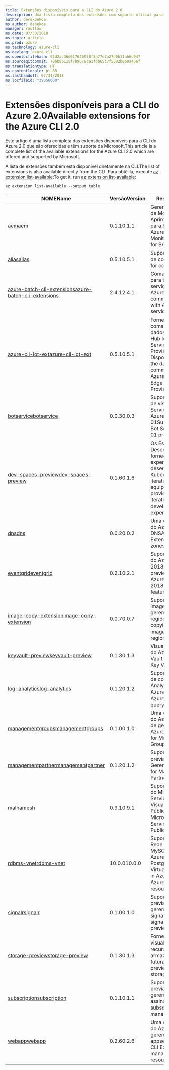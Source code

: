 ```yaml
---
title: Extensões disponíveis para a CLI do Azure 2.0
description: Uma lista completa das extensões com suporte oficial para a CLI do Azure 2.0.
author: derekbekoe
ms.author: debekoe
manager: routlaw
ms.date: 07/30/2018
ms.topic: article
ms.prod: azure
ms.technology: azure-cli
ms.devlang: azure-cli
ms.openlocfilehash: 92d2ac36d0176469f8f5a77e7a27d0b11ab6d947
ms.sourcegitcommit: 70bb8b115f7b9079ca1fdb65c7f5582b060a466f
ms.translationtype: HT
ms.contentlocale: pt-BR
ms.lasthandoff: 07/31/2018
ms.locfileid: "39356600"
---
```

# <a name="available-extensions-for-the-azure-cli-20"></a><span data-ttu-id="ab61a-103">Extensões disponíveis para a CLI do Azure 2.0</span><span class="sxs-lookup"><span data-stu-id="ab61a-103">Available extensions for the Azure CLI 2.0</span></span>

<span data-ttu-id="ab61a-104">Este artigo é uma lista completa das extensões disponíveis para a CLI do Azure 2.0 que são oferecidas e têm suporte da Microsoft.</span><span class="sxs-lookup"><span data-stu-id="ab61a-104">This article is a complete list of the available extensions for the Azure CLI 2.0 which are offered and supported by Microsoft.</span></span>

<span data-ttu-id="ab61a-105">A lista de extensões também está disponível diretamente na CLI.</span><span class="sxs-lookup"><span data-stu-id="ab61a-105">The list of extensions is also available directly from the CLI.</span></span> <span data-ttu-id="ab61a-106">Para obtê-la, execute [az extension list-available](/cli/azure/extension?view=azure-cli-latest#az-extension-list-available):</span><span class="sxs-lookup"><span data-stu-id="ab61a-106">To get it, run [az extension list-available](/cli/azure/extension?view=azure-cli-latest#az-extension-list-available):</span></span>

```azurecli
az extension list-available --output table
```

| <span data-ttu-id="ab61a-107">NOME</span><span class="sxs-lookup"><span data-stu-id="ab61a-107">Name</span></span> | <span data-ttu-id="ab61a-108">Versão</span><span class="sxs-lookup"><span data-stu-id="ab61a-108">Version</span></span> | <span data-ttu-id="ab61a-109">Resumo</span><span class="sxs-lookup"><span data-stu-id="ab61a-109">Summary</span></span> | <span data-ttu-id="ab61a-110">Visualização</span><span class="sxs-lookup"><span data-stu-id="ab61a-110">Preview</span></span> |
|------|---------|---------|---------|
| [<span data-ttu-id="ab61a-111">aem</span><span class="sxs-lookup"><span data-stu-id="ab61a-111">aem</span></span>](https://github.com/Azure/azure-cli-extensions) | <span data-ttu-id="ab61a-112">0.1.1</span><span class="sxs-lookup"><span data-stu-id="ab61a-112">0.1.1</span></span> | <span data-ttu-id="ab61a-113">Gerenciar Extensões de Monitoramento Aprimorado do Azure para SAP</span><span class="sxs-lookup"><span data-stu-id="ab61a-113">Manage Azure Enhanced Monitoring Extensions for SAP</span></span> |  |
| [<span data-ttu-id="ab61a-114">alias</span><span class="sxs-lookup"><span data-stu-id="ab61a-114">alias</span></span>](https://github.com/Azure/azure-cli-extensions) | <span data-ttu-id="ab61a-115">0.5.1</span><span class="sxs-lookup"><span data-stu-id="ab61a-115">0.5.1</span></span> | <span data-ttu-id="ab61a-116">Suporte para aliases de comando</span><span class="sxs-lookup"><span data-stu-id="ab61a-116">Support for command aliases</span></span> | <span data-ttu-id="ab61a-117">SIM</span><span class="sxs-lookup"><span data-stu-id="ab61a-117">Yes</span></span> |
| [<span data-ttu-id="ab61a-118">azure-batch-cli-extensions</span><span class="sxs-lookup"><span data-stu-id="ab61a-118">azure-batch-cli-extensions</span></span>](https://github.com/Azure/azure-batch-cli-extensions) | <span data-ttu-id="ab61a-119">2.4.1</span><span class="sxs-lookup"><span data-stu-id="ab61a-119">2.4.1</span></span> | <span data-ttu-id="ab61a-120">Comandos adicionais para trabalhar com o serviço de Lote do Azure</span><span class="sxs-lookup"><span data-stu-id="ab61a-120">Additional commands for working with Azure Batch service</span></span> |  |
| [<span data-ttu-id="ab61a-121">azure-cli-iot-ext</span><span class="sxs-lookup"><span data-stu-id="ab61a-121">azure-cli-iot-ext</span></span>](https://github.com/azure/azure-iot-cli-extension) | <span data-ttu-id="ab61a-122">0.5.1</span><span class="sxs-lookup"><span data-stu-id="ab61a-122">0.5.1</span></span> | <span data-ttu-id="ab61a-123">Fornece a camada de comandos do plano de dados para o Azure Hub IoT, IoT Edge e o Serviço de Provisionamento de Dispositivos</span><span class="sxs-lookup"><span data-stu-id="ab61a-123">Provides the data plane command layer for Azure IoT Hub, IoT Edge and IoT Device Provisioning Service</span></span> |  |
| [<span data-ttu-id="ab61a-124">botservice</span><span class="sxs-lookup"><span data-stu-id="ab61a-124">botservice</span></span>](https://github.com/Azure/azure-cli-extensions) | <span data-ttu-id="ab61a-125">0.0.3</span><span class="sxs-lookup"><span data-stu-id="ab61a-125">0.0.3</span></span> | <span data-ttu-id="ab61a-126">Suporte para recursos de visualização do Serviço de Bot do Azure 2017-12-01</span><span class="sxs-lookup"><span data-stu-id="ab61a-126">Support for Azure Bot Service 2017-12-01 preview features</span></span> | <span data-ttu-id="ab61a-127">SIM</span><span class="sxs-lookup"><span data-stu-id="ab61a-127">Yes</span></span> |
| [<span data-ttu-id="ab61a-128">dev-spaces-preview</span><span class="sxs-lookup"><span data-stu-id="ab61a-128">dev-spaces-preview</span></span>](https://github.com/Azure/azure-cli-extensions) | <span data-ttu-id="ab61a-129">0.1.6</span><span class="sxs-lookup"><span data-stu-id="ab61a-129">0.1.6</span></span> | <span data-ttu-id="ab61a-130">Os Espaços de Desenvolvimento fornecem uma experiência de desenvolvimento Kubernetes rápida e iterativa para equipes.</span><span class="sxs-lookup"><span data-stu-id="ab61a-130">Dev Spaces provides a rapid, iterative Kubernetes development experience for teams.</span></span> | <span data-ttu-id="ab61a-131">SIM</span><span class="sxs-lookup"><span data-stu-id="ab61a-131">Yes</span></span> |
| [<span data-ttu-id="ab61a-132">dns</span><span class="sxs-lookup"><span data-stu-id="ab61a-132">dns</span></span>](https://github.com/Azure/azure-cli-extensions) | <span data-ttu-id="ab61a-133">0.0.2</span><span class="sxs-lookup"><span data-stu-id="ab61a-133">0.0.2</span></span> | <span data-ttu-id="ab61a-134">Uma extensão da CLI do Azure para zonas DNS</span><span class="sxs-lookup"><span data-stu-id="ab61a-134">An Azure CLI Extension for DNS zones</span></span> |  |
| [<span data-ttu-id="ab61a-135">eventgrid</span><span class="sxs-lookup"><span data-stu-id="ab61a-135">eventgrid</span></span>](https://github.com/Azure/azure-cli-extensions) | <span data-ttu-id="ab61a-136">0.2.1</span><span class="sxs-lookup"><span data-stu-id="ab61a-136">0.2.1</span></span> | <span data-ttu-id="ab61a-137">Suporte para recursos do Azure EventGrid 2018-05-01-preview</span><span class="sxs-lookup"><span data-stu-id="ab61a-137">Support for Azure EventGrid 2018-05-01-preview features</span></span> | <span data-ttu-id="ab61a-138">SIM</span><span class="sxs-lookup"><span data-stu-id="ab61a-138">Yes</span></span> |
| [<span data-ttu-id="ab61a-139">image-copy-extension</span><span class="sxs-lookup"><span data-stu-id="ab61a-139">image-copy-extension</span></span>](https://github.com/Azure/azure-cli-extensions) | <span data-ttu-id="ab61a-140">0.0.7</span><span class="sxs-lookup"><span data-stu-id="ab61a-140">0.0.7</span></span> | <span data-ttu-id="ab61a-141">Suporte para copiar imagens de vm gerenciadas entre regiões</span><span class="sxs-lookup"><span data-stu-id="ab61a-141">Support for copying managed vm images between regions</span></span> |  |
| [<span data-ttu-id="ab61a-142">keyvault-preview</span><span class="sxs-lookup"><span data-stu-id="ab61a-142">keyvault-preview</span></span>](https://github.com/Azure/azure-keyvault-cli-extension) | <span data-ttu-id="ab61a-143">0.1.3</span><span class="sxs-lookup"><span data-stu-id="ab61a-143">0.1.3</span></span> | <span data-ttu-id="ab61a-144">Visualizar comandos do Azure Key Vault.</span><span class="sxs-lookup"><span data-stu-id="ab61a-144">Preview Azure Key Vault commands.</span></span> | <span data-ttu-id="ab61a-145">SIM</span><span class="sxs-lookup"><span data-stu-id="ab61a-145">Yes</span></span> |
| [<span data-ttu-id="ab61a-146">log-analytics</span><span class="sxs-lookup"><span data-stu-id="ab61a-146">log-analytics</span></span>](https://github.com/Azure/azure-cli-extensions/tree/master/src/log-analytics) | <span data-ttu-id="ab61a-147">0.1.2</span><span class="sxs-lookup"><span data-stu-id="ab61a-147">0.1.2</span></span> | <span data-ttu-id="ab61a-148">Suporte para recursos de consulta do Log Analytics do Azure.</span><span class="sxs-lookup"><span data-stu-id="ab61a-148">Support for Azure Log Analytics query capabilities.</span></span> | <span data-ttu-id="ab61a-149">SIM</span><span class="sxs-lookup"><span data-stu-id="ab61a-149">Yes</span></span> |
| [<span data-ttu-id="ab61a-150">managementgroups</span><span class="sxs-lookup"><span data-stu-id="ab61a-150">managementgroups</span></span>](https://github.com/Azure/azure-cli-extensions) | <span data-ttu-id="ab61a-151">0.1.0</span><span class="sxs-lookup"><span data-stu-id="ab61a-151">0.1.0</span></span> | <span data-ttu-id="ab61a-152">Uma extensão da CLI do Azure para grupos de gerenciamento</span><span class="sxs-lookup"><span data-stu-id="ab61a-152">An Azure CLI Extension for Management Groups</span></span> |  |
| [<span data-ttu-id="ab61a-153">managementpartner</span><span class="sxs-lookup"><span data-stu-id="ab61a-153">managementpartner</span></span>](https://github.com/Azure/azure-cli-extensions) | <span data-ttu-id="ab61a-154">0.1.2</span><span class="sxs-lookup"><span data-stu-id="ab61a-154">0.1.2</span></span> | <span data-ttu-id="ab61a-155">Suporte à versão prévia de Parceiro de Gerenciamento</span><span class="sxs-lookup"><span data-stu-id="ab61a-155">Support for Management Partner preview</span></span> |  |
| [<span data-ttu-id="ab61a-156">malha</span><span class="sxs-lookup"><span data-stu-id="ab61a-156">mesh</span></span>](https://github.com/Azure/azure-cli-extensions) | <span data-ttu-id="ab61a-157">0.9.1</span><span class="sxs-lookup"><span data-stu-id="ab61a-157">0.9.1</span></span> | <span data-ttu-id="ab61a-158">Suporte para a Malha do Microsoft Azure Service Fabric - Visualização Pública</span><span class="sxs-lookup"><span data-stu-id="ab61a-158">Support for Microsoft Azure Service Fabric Mesh - Public Preview</span></span> | <span data-ttu-id="ab61a-159">SIM</span><span class="sxs-lookup"><span data-stu-id="ab61a-159">Yes</span></span> |
| [<span data-ttu-id="ab61a-160">rdbms-vnet</span><span class="sxs-lookup"><span data-stu-id="ab61a-160">rdbms-vnet</span></span>](https://github.com/Azure/azure-cli-extensions) | <span data-ttu-id="ab61a-161">10.0.0</span><span class="sxs-lookup"><span data-stu-id="ab61a-161">10.0.0</span></span> | <span data-ttu-id="ab61a-162">Suporte para regras de Rede Virtual no Azure MySQL e recursos do Azure PostgreSQL</span><span class="sxs-lookup"><span data-stu-id="ab61a-162">Support for Virtual Network rules in Azure MySQL and Azure PostgreSQL resources</span></span> |  |
| [<span data-ttu-id="ab61a-163">signalr</span><span class="sxs-lookup"><span data-stu-id="ab61a-163">signalr</span></span>](https://github.com/Azure/azure-cli-extensions) | <span data-ttu-id="ab61a-164">0.1.0</span><span class="sxs-lookup"><span data-stu-id="ab61a-164">0.1.0</span></span> | <span data-ttu-id="ab61a-165">Suporte à versão prévia de gerenciamento de signalr.</span><span class="sxs-lookup"><span data-stu-id="ab61a-165">Support for signalr management preview.</span></span> | <span data-ttu-id="ab61a-166">SIM</span><span class="sxs-lookup"><span data-stu-id="ab61a-166">Yes</span></span> |
| [<span data-ttu-id="ab61a-167">storage-preview</span><span class="sxs-lookup"><span data-stu-id="ab61a-167">storage-preview</span></span>](https://github.com/Azure/azure-cli-extensions/tree/master/src/storage-preview) | <span data-ttu-id="ab61a-168">0.1.3</span><span class="sxs-lookup"><span data-stu-id="ab61a-168">0.1.3</span></span> | <span data-ttu-id="ab61a-169">Fornece uma visualização para recursos de armazenamento futuras.</span><span class="sxs-lookup"><span data-stu-id="ab61a-169">Provides a preview for upcoming storage features.</span></span> | <span data-ttu-id="ab61a-170">SIM</span><span class="sxs-lookup"><span data-stu-id="ab61a-170">Yes</span></span> |
| [<span data-ttu-id="ab61a-171">subscription</span><span class="sxs-lookup"><span data-stu-id="ab61a-171">subscription</span></span>](https://github.com/Azure/azure-cli-extensions) | <span data-ttu-id="ab61a-172">0.1.1</span><span class="sxs-lookup"><span data-stu-id="ab61a-172">0.1.1</span></span> | <span data-ttu-id="ab61a-173">Suporte à versão prévia de gerenciamento de assinatura.</span><span class="sxs-lookup"><span data-stu-id="ab61a-173">Support for subscription management preview.</span></span> |  |
| [<span data-ttu-id="ab61a-174">webapp</span><span class="sxs-lookup"><span data-stu-id="ab61a-174">webapp</span></span>](https://github.com/Azure/azure-cli-extensions) | <span data-ttu-id="ab61a-175">0.2.6</span><span class="sxs-lookup"><span data-stu-id="ab61a-175">0.2.6</span></span> | <span data-ttu-id="ab61a-176">Uma extensão da CLI do Azure para gerenciar recursos de appservice</span><span class="sxs-lookup"><span data-stu-id="ab61a-176">An Azure CLI Extension to manage appservice resources</span></span> | <span data-ttu-id="ab61a-177">SIM</span><span class="sxs-lookup"><span data-stu-id="ab61a-177">Yes</span></span> |
